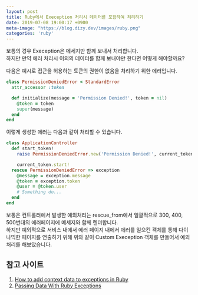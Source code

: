 ```yaml
---
layout: post
title: Ruby에서 Exeception 처리시 데이터를 포함하여 처리하기 
date: 2019-07-08 19:00:17 +0900
meta-image: "https://blog.dizy.dev/images/ruby.png"
categories: 'ruby'
---
```


보통의 경우 Exeception은 메세지만 함께 보내서 처리합니다.<br/>
하지만 만약 에러 처리시 이외의 데이터를 함께 보내야만 한다면 어떻게 해야할까요?

다음은 예시로 접근을 허용하는 토큰의 권한이 없음을 처리하기 위한 에러입니다.

```ruby
class PermissionDeniedError < StandardError
  attr_accessor :token

  def initialize(message = 'Permission Denied!', token = nil)
    @token = token
    super(message)
  end
end
```

이렇게 생성한 에러는 다음과 같이 처리할 수 있습니다.

```ruby
class ApplicationController
  def start_token!
    raise PermissionDeniedError.new('Permission Denied!', current_token) if current_token.expired? || current_token.revoked?

    current_token.start!
  rescue PermissionDeniedError => exception
    @message = exception.message
    @token = exception.token
    @user = @token.user
    # Something do...
  end
end
```

보통은 컨트롤러에서 발생한 예외처리는 rescue_from에서 일괄적으로 300, 400, 500번대의 에러페이지에 메세지와 함께 렌더합니다.<br/>
하지만 예외적으로 서비스 내에서 에러 페이지 내에서 에러를 일으킨 객체를 통해 다이나믹한 페이지를 연출하기 위해 위와 같이 Custom Exeception 객체를 만들어서 예외 처리를 해보았습니다.

## 참고 사이트

1. [How to add context data to exceptions in Ruby](https://www.honeybadger.io/blog/how-to-add-context-data-to-exceptions-in-ruby/)
2. [Passing Data With Ruby Exceptions](https://thejqr.com/2009/02/11/passing-data-with-ruby-exceptions.html)
